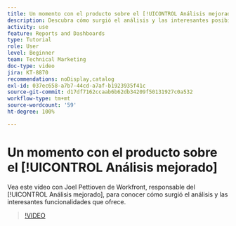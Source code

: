 ```yaml
---
title: Un momento con el producto sobre el [!UICONTROL Análisis mejorado]
description: Descubra cómo surgió el análisis y las interesantes posibilidades que ofrece de la mano de Joel Pettioven, responsable del [!UICONTROL Análisis mejorado].
activity: use
feature: Reports and Dashboards
type: Tutorial
role: User
level: Beginner
team: Technical Marketing
doc-type: video
jira: KT-8870
recommendations: noDisplay,catalog
exl-id: 037ec658-a7b7-44cd-a7af-b1923935f41c
source-git-commit: d17df7162ccaab6b62db34209f50131927c0a532
workflow-type: tm+mt
source-wordcount: '59'
ht-degree: 100%

---
```


# Un momento con el producto sobre el [!UICONTROL Análisis mejorado]

Vea este vídeo con Joel Pettioven de Workfront, responsable del [!UICONTROL Análisis mejorado], para conocer cómo surgió el análisis y las interesantes funcionalidades que ofrece.

>[!VIDEO](https://video.tv.adobe.com/v/335042/?quality=12&learn=on&enablevpops)
